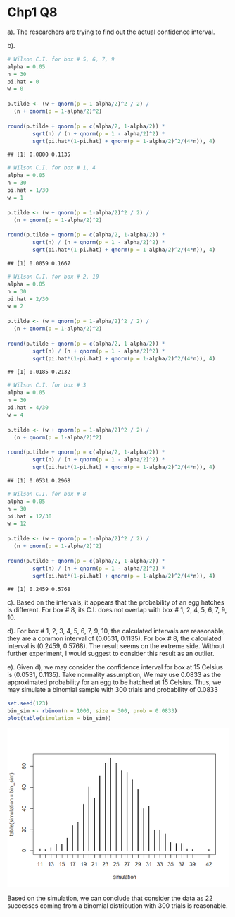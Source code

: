 Chp1 Q8
================

a). The researchers are trying to find out the actual confidence
interval.

b).

``` r
# Wilson C.I. for box # 5, 6, 7, 9
alpha = 0.05
n = 30
pi.hat = 0
w = 0

p.tilde <- (w + qnorm(p = 1-alpha/2)^2 / 2) / 
  (n + qnorm(p = 1-alpha/2)^2)

round(p.tilde + qnorm(p = c(alpha/2, 1-alpha/2)) * 
        sqrt(n) / (n + qnorm(p = 1 - alpha/2)^2) *
        sqrt(pi.hat*(1-pi.hat) + qnorm(p = 1-alpha/2)^2/(4*n)), 4)
```

    ## [1] 0.0000 0.1135

``` r
# Wilson C.I. for box # 1, 4
alpha = 0.05
n = 30
pi.hat = 1/30
w = 1

p.tilde <- (w + qnorm(p = 1-alpha/2)^2 / 2) / 
  (n + qnorm(p = 1-alpha/2)^2)

round(p.tilde + qnorm(p = c(alpha/2, 1-alpha/2)) * 
        sqrt(n) / (n + qnorm(p = 1 - alpha/2)^2) *
        sqrt(pi.hat*(1-pi.hat) + qnorm(p = 1-alpha/2)^2/(4*n)), 4)
```

    ## [1] 0.0059 0.1667

``` r
# Wilson C.I. for box # 2, 10
alpha = 0.05
n = 30
pi.hat = 2/30
w = 2

p.tilde <- (w + qnorm(p = 1-alpha/2)^2 / 2) / 
  (n + qnorm(p = 1-alpha/2)^2)

round(p.tilde + qnorm(p = c(alpha/2, 1-alpha/2)) * 
        sqrt(n) / (n + qnorm(p = 1 - alpha/2)^2) *
        sqrt(pi.hat*(1-pi.hat) + qnorm(p = 1-alpha/2)^2/(4*n)), 4)
```

    ## [1] 0.0185 0.2132

``` r
# Wilson C.I. for box # 3
alpha = 0.05
n = 30
pi.hat = 4/30
w = 4

p.tilde <- (w + qnorm(p = 1-alpha/2)^2 / 2) / 
  (n + qnorm(p = 1-alpha/2)^2)

round(p.tilde + qnorm(p = c(alpha/2, 1-alpha/2)) * 
        sqrt(n) / (n + qnorm(p = 1 - alpha/2)^2) *
        sqrt(pi.hat*(1-pi.hat) + qnorm(p = 1-alpha/2)^2/(4*n)), 4)
```

    ## [1] 0.0531 0.2968

``` r
# Wilson C.I. for box # 8
alpha = 0.05
n = 30
pi.hat = 12/30
w = 12

p.tilde <- (w + qnorm(p = 1-alpha/2)^2 / 2) / 
  (n + qnorm(p = 1-alpha/2)^2)

round(p.tilde + qnorm(p = c(alpha/2, 1-alpha/2)) * 
        sqrt(n) / (n + qnorm(p = 1 - alpha/2)^2) *
        sqrt(pi.hat*(1-pi.hat) + qnorm(p = 1-alpha/2)^2/(4*n)), 4)
```

    ## [1] 0.2459 0.5768

c). Based on the intervals, it appears that the probability of an egg
hatches is different. For box \# 8, its C.I. does not overlap with box
\# 1, 2, 4, 5, 6, 7, 9, 10.

d). For box \# 1, 2, 3, 4, 5, 6, 7, 9, 10, the calculated intervals are
reasonable, they are a common interval of (0.0531, 0.1135). For box \#
8, the calculated interval is (0.2459, 0.5768). The result seems on the
extreme side. Without further experiment, I would suggest to consider
this result as an outlier.

e). Given d), we may consider the confidence interval for box at 15
Celsius is (0.0531, 0.1135). Take normality assumption, We may use
0.0833 as the approximated probability for an egg to be hatched at 15
Celsius. Thus, we may simulate a binomial sample with 300 trials and
probability of 0.0833

``` r
set.seed(123)
bin_sim <- rbinom(n = 1000, size = 300, prob = 0.0833)
plot(table(simulation = bin_sim))
```

![](Chp1-Q8_files/figure-gfm/unnamed-chunk-6-1.png)<!-- -->

Based on the simulation, we can conclude that consider the data as 22
successes coming from a binomial distribution with 300 trials is
reasonable.
